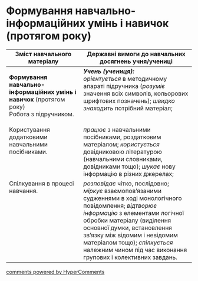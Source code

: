<div id="hypercomments_widget" class="js-hypercomments-widget invisible"></div>

# Формування навчально-інформаційних умінь і навичок (протягом року) 

<table>
  <tr>
    <td width="40%" align="center"><b>Зміст навчального матеріалу</b></td>
    <td width="60%" align="center"><b>Державні вимоги до навчальних досягнень учня/учениці</b></td>
  </tr>
<tbody>
  <tr>
    <td width="40%" style="vertical-align:top !important;">
    <p><b>Формування навчально-інформаційних умінь і навичок</b> (протягом року)<br>
Робота з підручником.</td>
    <td width="60%" style="vertical-align:top !important;">
<i><b>Учень (учениця):</b></i><br>
<i>орієнтується</i> в методичному апараті підручника (<i>розуміє</i> значення всіх символів, кольорових шрифтових позначень); <i>швидко знаходить</i> потрібний матеріал; </td>
  </tr>
  <tr>
    <td width="40%" style="vertical-align:top !important;">
Користування додатковими навчальними посібниками.</td>
    <td width="60%" style="vertical-align:top !important;">
<i>працює</i> з навчальними посібниками, роздатковим матеріалом; <i>користується</i> довідниковою літературою (навчальними словниками, довідниками тощо); <i>шукає</i> нову інформацію в різних джерелах;</td>
  </tr>
  <tr>
    <td width="40%" style="vertical-align:top !important;">
Спілкування в процесі навчання.</td>
    <td width="60%" style="vertical-align:top !important;">
<i>розповідає</i> чітко, послідовно; <i>міркує</i> взаємопов’язаними судженнями в ході монологічного повідомлення; <i>відтворює інформацію</i> з елементами логічної обробки матеріалу (виділення основної думки, встановлення зв’язку між відомим і невідомим матеріалом тощо); <i>спілкується</i> належним чином під час виконання групових і колективних завдань.</td>
  </tr>
</tbody>
</table>

<div class="js-hypercomments-container">
<a href="http://hypercomments.com" class="hc-link" title="comments widget">comments powered by HyperComments</a>
</div>